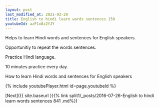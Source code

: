 ```yaml
---
layout: post
last_modified_at: 2021-03-29
title: English to hindi learn words sentences 150 
youtubeId: azF1x8z2YJY
---
```

 
 
Helps to learn Hindi words and sentences for English speakers.

Opportunitiy to repeat the words sentences. 

Practice Hindi language. 
 
10 minutes practice every day. 
 
How to learn Hindi words and sentences for English speakers 
 
{% include youtubePlayer.html id=page.youtubeId %}
 
 
[Next]({{ site.baseurl }}{% link  split1/_posts/2016-07-26-English to hindi learn words sentences 841 .md%})
 
